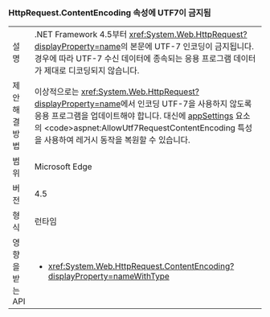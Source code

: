 ### <a name="httprequestcontentencoding-property-prohibits-utf7"></a>HttpRequest.ContentEncoding 속성에 UTF7이 금지됨

|   |   |
|---|---|
|설명|.NET Framework 4.5부터 <xref:System.Web.HttpRequest?displayProperty=name>의 본문에 UTF-7 인코딩이 금지됩니다. 경우에 따라 UTF-7 수신 데이터에 종속되는 응용 프로그램 데이터가 제대로 디코딩되지 않습니다.|
|제안 해결 방법|이상적으로는 <xref:System.Web.HttpRequest?displayProperty=name>에서 인코딩 UTF-7을 사용하지 않도록 응용 프로그램을 업데이트해야 합니다. 대신에 [appSettings](https://msdn.microsoft.com/library/hh975440(v=vs.110).aspx) 요소의 <code>aspnet:AllowUtf7RequestContentEncoding</code> 특성을 사용하여 레거시 동작을 복원할 수 있습니다.|
|범위|Microsoft Edge|
|버전|4.5|
|형식|런타임|
|영향을 받는 API|<ul><li><xref:System.Web.HttpRequest.ContentEncoding?displayProperty=nameWithType></li></ul>|

